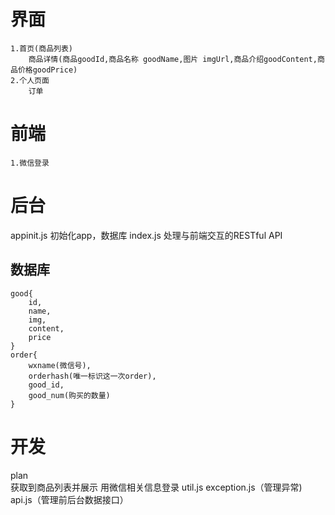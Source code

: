 # 界面
	1.首页(商品列表)
		商品详情(商品goodId,商品名称 goodName,图片 imgUrl,商品介绍goodContent,商品价格goodPrice)
	2.个人页面
		订单
# 前端  
	1.微信登录
# 后台
  appinit.js
    初始化app，数据库
  index.js
    处理与前端交互的RESTful API

## 数据库
	good{
		id,
		name,
		img,
		content,
		price
	}			
	order{
		wxname(微信号),
		orderhash(唯一标识这一次order),
		good_id,
		good_num(购买的数量)
	}
# 开发
  plan    
    获取到商品列表并展示
    用微信相关信息登录
  util.js
  exception.js（管理异常)
  api.js（管理前后台数据接口）
  
  
    